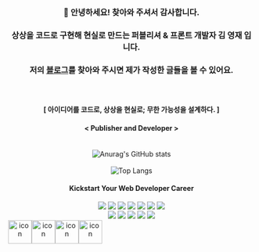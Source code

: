 <div align=center>
 
### 👋 안녕하세요! 찾아와 주셔서 감사합니다.
### 상상을 코드로 구현해 현실로 만드는 퍼블리셔 & 프론트 개발자 김 영재 입니다.
### 저의 <a href="https://kyj0206.github.io/">블로그</a>를 찾아와 주시면 제가 작성한 글들을 볼 수 있어요.<br><br><br>
#### [ 아이디어를 코드로, 상상을 현실로; 무한 가능성을 설계하다. ]
#### < Publisher and Developer ><br><br>

![Anurag's GitHub stats](https://github-readme-stats.vercel.app/api?username=KYJ0206&theme=onedark&show_icons=true?count_private=true&hide=contribs,prs) <br><br>
![Top Langs](https://github-readme-stats.vercel.app/api/top-langs/?username=KYJ0206&layout=compact&theme=onedark)
 
#### Kickstart Your Web Developer Career <br>

<img src="https://img.shields.io/badge/HTML5-E34F26?style=flat-square&logo=html5&logoColor=white"/>
<img src="https://img.shields.io/badge/CSS3-1572B6?style=flat-square&logo=css3&logoColor=white"/>
<img src="https://img.shields.io/badge/Sass-CC6699?style=flat-square&logo=Sass&logoColor=white"/>
<img src="https://img.shields.io/badge/JavaScript-F7DF1E?style=flat-square&logo=javascript&logoColor=black"/>
<img src="https://img.shields.io/badge/jQuery-0769AD?style=flat-square&logo=jQuery&logoColor=white"/>
<img src="https://img.shields.io/badge/React-61DAFB?style=flat-square&logo=React&logoColor=black"/>
<img src="https://img.shields.io/badge/Next.js-000000?style=flat-square&logo=Next.js&logoColor=white"/><br>
<img src="https://img.shields.io/badge/Ruby-CC342D?style=flat-square&logo=Ruby&logoColor=white"/>
<img src="https://img.shields.io/badge/GitHub-181717?style=flat-square&logo=GitHub&logoColor=white"/>
<img src="https://img.shields.io/badge/Postman-FF6C37?style=flat-square&logo=Postman&logoColor=white"/>
<img src="https://img.shields.io/badge/Visual Studio Code-007ACC?style=flat-square&logo=Visual Studio Code&logoColor=white"/>
<img src="https://img.shields.io/badge/Adobe Photoshop-31A8FF?style=flat-square&logo=Adobe Photoshop&logoColor=white"/>

<div style="display: flex; align-items: flex-start;"><img src="https://techstack-generator.vercel.app/sass-icon.svg" alt="icon" width="48" height="48" /><img src="https://techstack-generator.vercel.app/js-icon.svg" alt="icon" width="48" height="48" /><img src="https://techstack-generator.vercel.app/react-icon.svg" alt="icon" width="48" height="48" /><img src="https://techstack-generator.vercel.app/github-icon.svg" alt="icon" width="48" height="48" /></div>

</div>

